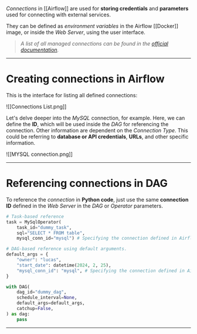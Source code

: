 *Connections* in [[Airflow]] are used for **storing credentials** and **parameters** used for connecting with external services. 

They can be defined as *environment variables* in the Airflow [[Docker]] image, or inside the *Web Server*, using the user interface. 

>*A list of all managed connections can be found in the [official documentation](https://airflow.apache.org/docs/apache-airflow-providers/core-extensions/connections.html).*
___
# Creating connections in Airflow

This is the interface for listing all defined connections:

![[Connections List.png]] 

Let's delve deeper into the *MySQL* connection, for example. Here, we can define the **ID**, which will be used inside the *DAG* for referencing the connection. Other information are dependent on the *Connection Type*. This could be referring to **database or API credentials**, **URLs**, and other specific information.

![[MYSQL connection.png]]
___
# Referencing connections in DAG

To reference the *connection* in **Python code**, just use the same **connection ID** defined in the *Web Server* in the *DAG* or *Operator* parameters.

```python
# Task-based reference
task = MySqlOperator(
	task_id="dummy_task",
	sql="SELECT * FROM table",
	mysql_conn_id="mysql") # Specifying the connection defined in Airflow

# DAG-based reference using default arguments.
default_args = {
    "owner": "lucas",
    "start_date": datetime(2024, 2, 25), 
    "mysql_conn_id": "mysql", # Specifying the connection defined in Airflow
}

with DAG(
    dag_id="dummy_dag",
    schedule_interval=None,
    default_args=default_args,
    catchup=False,
) as dag:
	pass
```
___